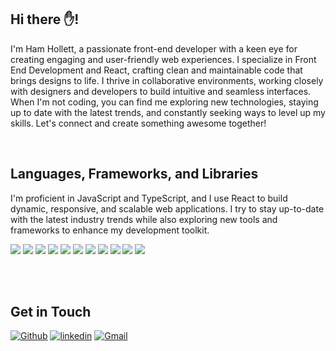 ## Hi there ✋!

I'm Ham Hollett, a passionate front-end developer with a keen eye for creating engaging and user-friendly web experiences. I specialize in Front End Development and React, crafting clean and maintainable code that brings designs to life. I thrive in collaborative environments, working closely with designers and developers to build intuitive and seamless interfaces. When I'm not coding, you can find me exploring new technologies, staying up to date with the latest trends, and constantly seeking ways to level up my skills. Let's connect and create something awesome together!

<br/>

## Languages, Frameworks, and Libraries

I'm proficient in JavaScript and TypeScript, and I use React to build dynamic, responsive, and scalable web applications. I try to stay up-to-date with the latest industry trends while also exploring new tools and frameworks to enhance my development toolkit.

<p>   
  <img src="https://img.shields.io/badge/HTML5-E34F26?style=for-the-badge&logo=html5&logoColor=white" />
  <img src="https://img.shields.io/badge/CSS3-1572B6?style=for-the-badge&logo=css3&logoColor=white" />
  <img src="https://img.shields.io/badge/JavaScript-323330?style=for-the-badge&logo=javascript&logoColor=F7DF1E" />
  <img src="https://img.shields.io/badge/TypeScript-007ACC?style=for-the-badge&logo=typescript&logoColor=white" />
  <img src="https://img.shields.io/badge/json-5E5C5C?style=for-the-badge&logo=json&logoColor=white" />
  <img src="https://img.shields.io/badge/Node.js-339933?style=for-the-badge&logo=nodedotjs&logoColor=white" />
  <img src="https://img.shields.io/badge/React-20232A?style=for-the-badge&logo=react&logoColor=61DAFB" />
  <img src="https://img.shields.io/badge/Bootstrap-563D7C?style=for-the-badge&logo=bootstrap&logoColor=white" />
  <img src="https://img.shields.io/badge/Tailwind_CSS-38B2AC?style=for-the-badge&logo=tailwind-css&logoColor=white" />
  <img src="https://img.shields.io/badge/jQuery-0769AD?style=for-the-badge&logo=jquery&logoColor=white" />      
  <img src="https://img.shields.io/badge/next.js-000000?style=for-the-badge&logo=nextdotjs&logoColor=white" />
</p>

<!-- <img align="center" src="https://github-readme-streak-stats.herokuapp.com?user=hamholla&theme=vue-dark&hide_border=true&date_format=M%20j%5B%2C%20Y%5D" alt="My github stats" />

<img align="center" src="https://github-readme-stats.vercel.app/api?username=hamholla&show_icons=true&include_all_commits=true&theme=cobalt&hide_border=true" alt="My github stats" />

<img align="center" src="https://github-readme-stats.vercel.app/api/top-langs/?username=hamholla&layout=compact&theme=cobalt&hide_border=true" /> -->

<br/>
<br/>

## Get in Touch

[<img alt="Github" src="https://img.shields.io/badge/GitHub-%2312100E.svg?&style=for-the-badge&logo=Github&logoColor=white" />](https://github.com/hamholla) [<img alt="linkedin" src="https://img.shields.io/badge/linkedin-%230077B5.svg?&style=for-the-badge&logo=linkedin&logoColor=white" />](https://www.linkedin.com/in/hamhollett) [<img alt="Gmail" src="https://img.shields.io/badge/Gmail-D14836?style=for-the-badge&logo=gmail&logoColor=white" />](mailto:hamhollett@gmail.com?subject=[GitHub])

<!-- <p align="center"> © 2023 Hamilton Hollett, all rights reserved. Made with ❤️ for a better web. </p> -->
